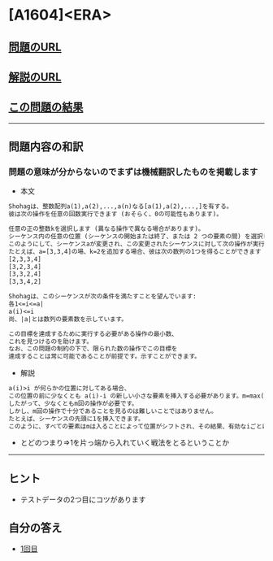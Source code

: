 # \[A1604\]\<ERA\>

## [問題のURL](https://codeforces.com/problemset/problem/1604/A)

## [解説のURL](https://codeforces.com/blog/entry/96460)

## [この問題の結果](https://codeforces.com/contest/1604/status/A)

<!---- 「問題の結果の見方」
 PROBLEMS→問題番号一覧→回答者数→accepted＋言語をセレクトする 
 ---->

-----

## 問題内容の和訳

### 問題の意味が分からないのでまずは機械翻訳したものを掲載します

* 本文

````txt
Shohagは、整数配列a(1),a(2),...,a(n)なる[a(1),a(2),...,]を有する。
彼は次の操作を任意の回数実行できます (おそらく、0の可能性もあります)。

任意の正の整数kを選択します (異なる操作で異なる場合があります)。
シーケンス内の任意の位置 (シーケンスの開始または終了、または 2 つの要素の間) を選択し、この位置のシーケンスにkを挿入します。
このようにして、シーケンスaが変更され、この変更されたシーケンスに対して次の操作が実行されます。
たとえば、a=[3,3,4]の場、k=2を追加する場合、彼は次の数列の1つを得ることができます 
[2,3,3,4]
[3,2,3,4]
[3,3,2,4]
[3,3,4,2]

Shohagは、このシーケンスが次の条件を満たすことを望んでいます:
各1<=i<=a|
a(i)<=i
尚、|a|とは数列の要素数を示しています。

この目標を達成するために実行する必要がある操作の最小数、
これを見つけるのを助けます。
なお、この問題の制約の下で、限られた数の操作でこの目標を
達成することは常に可能であることが前提です。示すことができます。

````

* 解説

````txt
a(i)>i が何らかの位置に対してある場合、
この位置の前に少なくとも a(i)-i の新しい小さな要素を挿入する必要があります。m=max(0,max(a(i)-i))を使用します。
したがって、少なくともm回の操作が必要です。
しかし、m回の操作で十分であることを見るのは難しいことではありません。
たとえば、シーケンスの先頭に1を挿入できます。
このように、すべての要素はmは入ることによって位置がシフトされ、その結果、有効なiごとにa(i)≤iを満たすことができます。
````

* とどのつまり⇒1を片っ端から入れていく戦法をとるということか

-----

## ヒント

* テストデータの2つ目にコツがあります

## 自分の答え

* [1回目](https://codeforces.com/contest/1594/submission/133715924)
